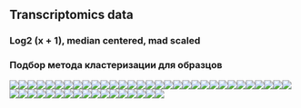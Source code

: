 ## Transcriptomics data

### Log2 (x + 1), median centered, mad scaled

### Подбор метода кластеризации для образцов

![](Report_DZ_cluster_files/figure-markdown_strict/clust_row-1.png)![](Report_DZ_cluster_files/figure-markdown_strict/clust_row-2.png)![](Report_DZ_cluster_files/figure-markdown_strict/clust_row-3.png)![](Report_DZ_cluster_files/figure-markdown_strict/clust_row-4.png)![](Report_DZ_cluster_files/figure-markdown_strict/clust_row-5.png)![](Report_DZ_cluster_files/figure-markdown_strict/clust_row-6.png)![](Report_DZ_cluster_files/figure-markdown_strict/clust_row-7.png)![](Report_DZ_cluster_files/figure-markdown_strict/clust_row-8.png)![](Report_DZ_cluster_files/figure-markdown_strict/clust_row-9.png)![](Report_DZ_cluster_files/figure-markdown_strict/clust_row-10.png)![](Report_DZ_cluster_files/figure-markdown_strict/clust_row-11.png)![](Report_DZ_cluster_files/figure-markdown_strict/clust_row-12.png)![](Report_DZ_cluster_files/figure-markdown_strict/clust_row-13.png)![](Report_DZ_cluster_files/figure-markdown_strict/clust_row-14.png)![](Report_DZ_cluster_files/figure-markdown_strict/clust_row-15.png)![](Report_DZ_cluster_files/figure-markdown_strict/clust_row-16.png)![](Report_DZ_cluster_files/figure-markdown_strict/clust_row-17.png)![](Report_DZ_cluster_files/figure-markdown_strict/clust_row-18.png)![](Report_DZ_cluster_files/figure-markdown_strict/clust_row-19.png)![](Report_DZ_cluster_files/figure-markdown_strict/clust_row-20.png)![](Report_DZ_cluster_files/figure-markdown_strict/clust_row-21.png)![](Report_DZ_cluster_files/figure-markdown_strict/clust_row-22.png)![](Report_DZ_cluster_files/figure-markdown_strict/clust_row-23.png)![](Report_DZ_cluster_files/figure-markdown_strict/clust_row-24.png)![](Report_DZ_cluster_files/figure-markdown_strict/clust_row-25.png)![](Report_DZ_cluster_files/figure-markdown_strict/clust_row-26.png)![](Report_DZ_cluster_files/figure-markdown_strict/clust_row-27.png)![](Report_DZ_cluster_files/figure-markdown_strict/clust_row-28.png)![](Report_DZ_cluster_files/figure-markdown_strict/clust_row-29.png)![](Report_DZ_cluster_files/figure-markdown_strict/clust_row-30.png)![](Report_DZ_cluster_files/figure-markdown_strict/clust_row-31.png)![](Report_DZ_cluster_files/figure-markdown_strict/clust_row-32.png)![](Report_DZ_cluster_files/figure-markdown_strict/clust_row-33.png)![](Report_DZ_cluster_files/figure-markdown_strict/clust_row-34.png)![](Report_DZ_cluster_files/figure-markdown_strict/clust_row-35.png)![](Report_DZ_cluster_files/figure-markdown_strict/clust_row-36.png)![](Report_DZ_cluster_files/figure-markdown_strict/clust_row-37.png)![](Report_DZ_cluster_files/figure-markdown_strict/clust_row-38.png)![](Report_DZ_cluster_files/figure-markdown_strict/clust_row-39.png)![](Report_DZ_cluster_files/figure-markdown_strict/clust_row-40.png)![](Report_DZ_cluster_files/figure-markdown_strict/clust_row-41.png)![](Report_DZ_cluster_files/figure-markdown_strict/clust_row-42.png)![](Report_DZ_cluster_files/figure-markdown_strict/clust_row-43.png)![](Report_DZ_cluster_files/figure-markdown_strict/clust_row-44.png)![](Report_DZ_cluster_files/figure-markdown_strict/clust_row-45.png)![](Report_DZ_cluster_files/figure-markdown_strict/clust_row-46.png)![](Report_DZ_cluster_files/figure-markdown_strict/clust_row-47.png)![](Report_DZ_cluster_files/figure-markdown_strict/clust_row-48.png)

